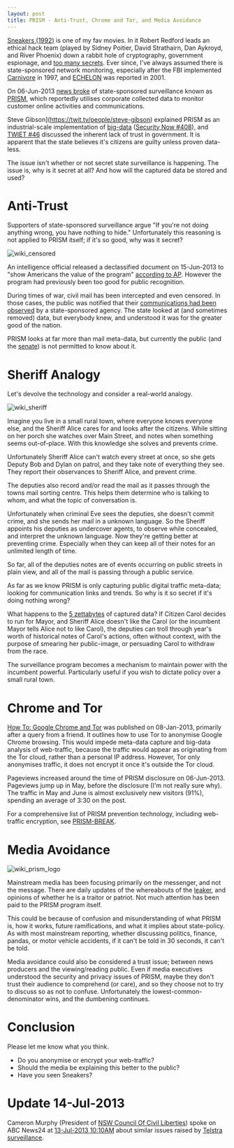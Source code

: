 ```yaml
---
layout: post
title: PRISM - Anti-Trust, Chrome and Tor, and Media Avoidance
---
```


[Sneakers (1992)](http://www.imdb.com/title/tt0105435/) is one of my fav movies. In it Robert Redford leads an ethical hack team (played by Sidney Poitier, David Strathairn, Dan Aykroyd, and River Phoenix) down a rabbit hole of cryptography, government espionage, and [too many secrets](https://www.youtube.com/watch?v=G_XRqJV2zdk). Ever since, I've always assumed there is state-sponsored network monitoring, especially after the FBI implemented [Carnivore](https://en.wikipedia.org/wiki/Carnivore_(software)) in 1997, and [ECHELON](https://en.wikipedia.org/wiki/ECHELON) was reported in 2001.

On 06-Jun-2013 [news broke](http://www.washingtonpost.com/investigations/us-intelligence-mining-data-from-nine-us-internet-companies-in-broad-secret-program/2013/06/06/3a0c0da8-cebf-11e2-8845-d970ccb04497_story.html) of state-sponsored surveillance known as [PRISM](https://en.wikipedia.org/wiki/PRISM_(surveillance_program)), which reportedly utilises corporate collected data to monitor customer online activities and communications.

Steve Gibson](https://twit.tv/people/steve-gibson) explained PRISM as an industrial-scale implementation of [big-data](https://en.wikipedia.org/wiki/Big_data) ([Security Now #408](http://twit.tv/show/security-now/408)), and [TWIET #46](http://twit.tv/show/this-week-in-enterprise-tech/46) discussed the inherent lack of trust in government. It is apparent that the state believes it's citizens are guilty unless proven data-less.

The issue isn't whether or not secret state surveillance is happening. The issue is, why is it secret at all? And how will the captured data be stored and used?

# Anti-Trust

Supporters of state-sponsored surveillance argue "If you're not doing anything wrong, you have nothing to hide." Unfortunately this reasoning is not applied to PRISM itself; if it's so good, why was it secret?

![wiki_censored](https://upload.wikimedia.org/wikipedia/commons/f/f4/Censored_WPA_poster.jpg?s=120)

An intelligence official released a declassified document on 15-Jun-2013 to "show Americans the value of the program" [according to AP](https://www.cbsnews.com/news/officials-nsa-programs-broke-terror-plots-in-20-nations/). However the program had previously been too good for public recognition.

During times of war, civil mail has been intercepted and even censored. In those cases, the public was notified that their [communications had been observed](http://www.postalcensorship.com/examples/ww2civilus/ww2civil_us16.html) by a state-sponsored agency. The state looked at (and sometimes removed) data, but everybody knew, and understood it was for the greater good of the nation.

PRISM looks at far more than mail meta-data, but currently the public (and the [senate](https://www.theverge.com/2013/7/23/4550434/senator-wyden-us-surveillance-state-fisa-prism-patriot-act)) is not permitted to know about it.

# Sheriff Analogy

Let's devolve the technology and consider a real-world analogy.

![wiki_sheriff](http://upload.wikimedia.org/wikipedia/commons/0/0a/Deputy_sheriff_Mogollon_New_Mexico.jpg?s=120)

Imagine you live in a small rural town, where everyone knows everyone else, and the Sheriff  Alice cares for and looks after the citizens. While sitting on her porch she watches over Main Street, and notes when something seems out-of-place. With this knowledge she solves and prevents crime.


Unfortunately Sheriff Alice can't watch every street at once, so she gets Deputy Bob and Dylan on patrol, and they take note of everything they see. They report their observances to Sheriff Alice, and prevent crime.

The deputies also record and/or read the mail as it passes through the towns mail sorting centre. This helps them determine who is talking to whom, and what the topic of conversation is.

Unfortunately when criminal Eve sees the deputies, she doesn't commit crime, and she sends her mail in a unknown language. So the Sheriff appoints his deputies as undercover agents, to observe while concealed, and interpret the unknown language. Now they're getting better at preventing crime. Especially when they can keep all of their notes for an unlimited length of time.

So far, all of the deputies notes are of events occurring on public streets in plain view, and all of the mail is passing through a public service.

As far as we know PRISM is only capturing public digital traffic meta-data; looking for communication links and trends. So why is it so secret if it's doing nothing wrong?

What happens to the [5 zettabytes](https://www.nationalgeographic.com/pages/article/130612-nsa-utah-data-center-storage-zettabyte-snowden) of captured data? If Citizen Carol decides to run for Mayor, and Sheriff Alice doesn't like the Carol (or the incumbent Mayor tells Alice not to like Carol), the deputies can troll through year's worth of historical notes of Carol's actions, often without context, with the purpose of smearing her public-image, or persuading Carol to withdraw from the race.

The surveillance program becomes a mechanism to maintain power with the incumbent powerful. Particularly useful if you wish to dictate policy over a small rural town.

# Chrome and Tor

[How To: Google Chrome and Tor](/blog/2013-01-08-How-To-Google-Chrome-and-Tor/) was published on 08-Jan-2013, primarily after a query from a friend. It outlines how to use Tor to anonymise Google Chrome browsing. This would impede meta-data capture and big-data analysis of web-traffic, because the traffic would appear as originating from the Tor cloud, rather than a personal IP address. However, Tor only anonymises traffic, it does not encrypt it once it's outside the Tor cloud.

Pageviews increased around the time of PRISM disclosure on 06-Jun-2013. Pageviews jump up in May, before the disclosure (I'm not really sure why). The traffic in May and June is almost exclusively new visitors (91%), spending an average of 3:30 on the post.

For a comprehensive list of PRISM prevention technology, including web-traffic encryption, see [PRISM-BREAK](https://prism-break.org/).

# Media Avoidance

![wiki_prism_logo](https://upload.wikimedia.org/wikipedia/commons/b/b1/PRISM_logo.jpg?s=120)

Mainstream media has been focusing primarily on the messenger, and not the message. There are daily updates of the whereabouts of the [leaker](http://en.wikipedia.org/wiki/Edward_Snowden), and opinions of whether he is a traitor or patriot. Not much attention has been paid to the PRISM program itself.

This could be because of confusion and misunderstanding of what PRISM is, how it works,  future ramifications, and what it implies about state-policy. As with most mainstream reporting, whether discussing politics, finance, pandas, or motor vehicle accidents,  if it can't be told in 30 seconds, it can't be told.

Media avoidance could also be considered a trust issue; between news producers and the viewing/reading public. Even if media executives understood the security and privacy issues of PRISM, maybe they don't trust their audience to comprehend (or care), and so they choose not to try to discuss so as not to confuse. Unfortunately the lowest-common-denominator wins, and the dumbening continues.

# Conclusion

Please let me know what you think.
- Do you anonymise or encrypt your web-traffic?
- Should the media be explaining this better to the public?
- Have you seen Sneakers?

# Update 14-Jul-2013

Cameron Murphy (President of [NSW Council Of Civil Liberties](http://www.nswccl.org.au/)) spoke on ABC News24 at [13-Jul-2013 10:10AM](https://twitter.com/CameronMurphy__/status/355837425622335488) about similar issues raised by [Telstra surveillance](http://www.zdnet.com/telstra-agreed-to-retain-data-for-us-authorities-7000017986/). 
